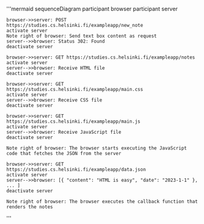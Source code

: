 '''mermaid
sequenceDiagram
    participant browser
    participant server

    browser->>server: POST https://studies.cs.helsinki.fi/exampleapp/new_note
    activate server
    Note right of browser: Send text box content as request
    server-->>browser: Status 302: Found
    deactivate server

    browser->>server: GET https://studies.cs.helsinki.fi/exampleapp/notes
    activate server
    server-->>browser: Receive HTML file
    deactivate server

    browser->>server: GET https://studies.cs.helsinki.fi/exampleapp/main.css
    activate server
    server-->>browser: Receive CSS file
    deactivate server

    browser->>server: GET https://studies.cs.helsinki.fi/exampleapp/main.js
    activate server
    server-->>browser: Receive JavaScript file
    deactivate server

    Note right of browser: The browser starts executing the JavaScript code that fetches the JSON from the server

    browser->>server: GET https://studies.cs.helsinki.fi/exampleapp/data.json
    activate server
    server-->>browser: [{ "content": "HTML is easy", "date": "2023-1-1" }, ... ]
    deactivate server

    Note right of browser: The browser executes the callback function that renders the notes
'''